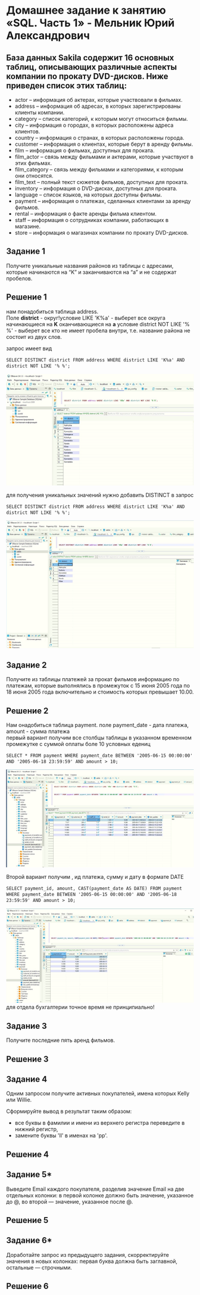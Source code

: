 # Домашнее задание к занятию «SQL. Часть 1» - Мельник Юрий Александрович

## База данных Sakila содержит 16 основных таблиц, описывающих различные аспекты компании по прокату DVD-дисков. Ниже приведен список этих таблиц:

   - actor – информация об актерах, которые участвовали в фильмах.
   - address – информация об адресах, в которых зарегистрированы клиенты компании.
   - category – список категорий, к которым могут относиться фильмы.
   - city – информация о городах, в которых расположены адреса клиентов.
   - country – информация о странах, в которых расположены города.
   - customer – информация о клиентах, которые берут в аренду фильмы.
   - film – информация о фильмах, доступных для проката.
   - film_actor – связь между фильмами и актерами, которые участвуют в этих фильмах.
   - film_category – связь между фильмами и категориями, к которым они относятся.
   - film_text – полный текст сюжетов фильмов, доступных для проката.
   - inventory – информация о DVD-дисках, доступных для проката.
   - language – список языков, на которых доступны фильмы.
   - payment – информация о платежах, сделанных клиентами за аренду фильмов.
   - rental – информация о факте аренды фильма клиентом.
   - staff – информация о сотрудниках компании, работающих в магазине.
   - store – информация о магазинах компании по прокату DVD-дисков.
## Задание 1
Получите уникальные названия районов из таблицы с адресами, которые начинаются на “K” и заканчиваются на “a” и не содержат пробелов.

## Решение 1  
  нам понадобиться таблица address.   
  Поле **district** - округ!условие LIKE 'K%a' - выберет все округа начинающиеся на **K** оканчивающиеся на **a**
условие  district NOT LIKE '% %' - выберет все кто не имеет пробела внутри, т.е. название района не состоит из двух слов.

запрос имеет вид  
```
SELECT DISTINCT district FROM address WHERE district LIKE 'K%a' AND district NOT LIKE '% %';
```
 ![alt text](https://github.com/ysatii/DB-HW3/blob/main/img/image1.jpg)

для получения уникальных значений нужно добавить DISTINCT в запрос  
```
SELECT DISTINCT district FROM address WHERE district LIKE 'K%a' AND district NOT LIKE '% %';
```
 ![alt text](https://github.com/ysatii/DB-HW3/blob/main/img/image1_1.jpg)

## Задание 2
Получите из таблицы платежей за прокат фильмов информацию по платежам, которые выполнялись в промежуток с 15 июня 2005 года по 18 июня 2005 года включительно и стоимость которых превышает 10.00.

## Решение 2
Нам онадобиться таблица  payment. поле payment_date -  дата платежа, amount -  сумма платежа  
первый вариант получим все столбцы таблицы в указанном временном промежутке с суммой оплаты боле 10 условных едениц  
```
SELECT * FROM payment WHERE payment_date BETWEEN '2005-06-15 00:00:00' AND '2005-06-18 23:59:59' AND amount > 10;
```
 ![alt text](https://github.com/ysatii/DB-HW3/blob/main/img/image2.jpg)

Второй вариант получим , ид платежа, сумму и дату в формате DATE  
```
SELECT payment_id, amount, CAST(payment_date AS DATE) FROM payment WHERE payment_date BETWEEN '2005-06-15 00:00:00' AND '2005-06-18 23:59:59' AND amount > 10;
```
 ![alt text](https://github.com/ysatii/DB-HW3/blob/main/img/image2_1.jpg)
для отдела бухгалтерии точное время не принципиально!  

## Задание 3
Получите последние пять аренд фильмов.

## Решение 3

## Задание 4
Одним запросом получите активных покупателей, имена которых Kelly или Willie.

Сформируйте вывод в результат таким образом:

   - все буквы в фамилии и имени из верхнего регистра переведите в нижний регистр,
   - замените буквы 'll' в именах на 'pp'.

## Решение 4

## Задание 5*

Выведите Email каждого покупателя, разделив значение Email на две отдельных колонки: в первой колонке должно быть значение, указанное до @, во второй — значение, указанное после @.

## Решение 5

## Задание 6* 

Доработайте запрос из предыдущего задания, скорректируйте значения в новых колонках: первая буква должна быть заглавной, остальные — строчными.

## Решение 6
